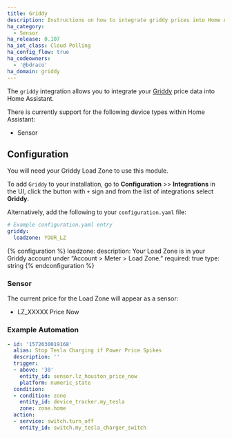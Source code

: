 ```yaml
---
title: Griddy
description: Instructions on how to integrate griddy prices into Home Assistant.
ha_category:
  - Sensor
ha_release: 0.107
ha_iot_class: Cloud Polling
ha_config_flow: true
ha_codeowners:
  - '@bdraco'
ha_domain: griddy
---
```


The `griddy` integration allows you to integrate your [Griddy](https://griddy.com/) price data into Home Assistant.

There is currently support for the following device types within Home Assistant:

- Sensor

## Configuration

You will need your Griddy Load Zone to use this module.

To add `Griddy` to your installation, go to **Configuration** >> **Integrations** in the UI, click the button with `+` sign and from the list of integrations select **Griddy**.

Alternatively, add the following to your `configuration.yaml` file:

```yaml
# Example configuration.yaml entry
griddy:
  loadzone: YOUR_LZ
```

{% configuration %}
loadzone:
  description: Your Load Zone is in your Griddy account under “Account > Meter > Load Zone.”
  required: true
  type: string
{% endconfiguration %}

### Sensor

The current price for the Load Zone will appear as a sensor:

- LZ_XXXXX Price Now

### Example Automation

```yaml
- id: '1572630019168'
  alias: Stop Tesla Charging if Power Price Spikes
  description: ''
  trigger:
  - above: '30'
    entity_id: sensor.lz_houston_price_now
    platform: numeric_state
  condition:
  - condition: zone
    entity_id: device_tracker.my_tesla
    zone: zone.home
  action:
  - service: switch.turn_off
    entity_id: switch.my_tesla_charger_switch
```
